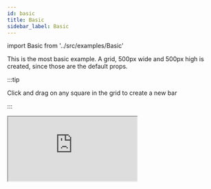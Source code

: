 ```yaml
---
id: basic
title: Basic
sidebar_label: Basic
---
```


import Basic from '../src/examples/Basic'

This is the most basic example.
A grid, 500px wide and 500px high is created, since those are the default props.

:::tip

Click and drag on any square in the grid to create a new bar

:::

<iframe
  src="https://codesandbox.io/embed/gracious-leaf-3ryy4?fontsize=14&hidenavigation=1&theme=dark&view=preview"
  style={{
    width: "100%",
    height: 600,
    border: 0,
    borderRadius: 4,
    
    overflow: "hidden"
  }}
  title="gracious-leaf-3ryy4"
  allow="accelerometer; ambient-light-sensor; camera; encrypted-media; geolocation; gyroscope; hid; microphone; midi; payment; usb; vr; xr-spatial-tracking"
  sandbox="allow-forms allow-modals allow-popups allow-presentation allow-same-origin allow-scripts"
/>


### The code

``` jsx
import React from 'react'
import styles from './basicexamples.module.css'
import Reserver, 
{ Bar, 
useReserver,
reserverReducer,
createBar, 
getPosition, 
resizeBars } from 'react-reserver'

export default function Basic(props) {
    const { bars, addBar, setBars } = useReserver(reserverReducer, [])    
    return <Reserver 
    cellClassName={styles.row_cell}
        mouseDownCell={(props) => {
            const newbar = createBar(props.dimension, props.cell);
            addBar(newbar)
        }}
        mouseEnterCell={(props) => {
            const nBars = resizeBars(bars, props)
            setBars(nBars)
        }}
        mouseUpCell={() => {  
            const dBars = bars.map((bar) => {
                if (bar.editing) {
                    return { ...bar, editing: false }
                }
                return bar;
            })
            setBars(dBars)
        }}
    >
        {
            bars.map((bar) => {
            return <Bar 
            key={bar.id}
             {...bar} 
            style={{ ...getPosition(bar.row, bar.column, bar.dimension) }} /> })
        }
    </Reserver>
}
```

```css
.row_cell {
    border: 1px solid #eaeaea;
    color: hsl(0, 0%, 0%);
    box-sizing: border-box;
    cursor: pointer;
    display: inline-block;
    position: relative;
    align-items: center;
    justify-content: center;
    z-index: 1;
    background: white;
}
```

So whats going on here?
In order to allow you to control the state of Reserver we use a reducer

``` jsx
 const { bars, addBar, setBars } = useReserver(reserverReducer, [])   
```

**useReserver** is a the hook. 
**reserverReducer** is the reducer. 

The hook returns:

* **bars** which is an array of objects representing the bars 
* **addBar** a function which takes a single object to add to the array 
* **setBars** a function which sets all the bars

*There are more functions returned from the hook. We will start with these.*

``` jsx
mouseDownCell={(props) => {
            const newbar = createBar(props.dimension, props.cell);
            addBar(newbar)
        }}
```

[mouseDownCell](/docs/reserver#mousedowncell) is the onMouseDown for all each cell.
The prop parameter receives the [dimension](/docs/reserver#dimension) of the cell and the location in the object cell

```json 
cell: { row: r, column: c }
 

``` 

The objects dimension and cell get passed to the function [createBar](/docs/helpers#createbar)

createBar is a helper function that takes dimension and cell as arguments and returns an object containing 
a new id, the dimension, editing as a boolean set to true, the location which is the cell.
All these get passed as props into the bar and are necessary as basic properties for the bars array. 

**addBar** is a function that takes an object representing bar and adds it to the array bars.

``` jsx
    mouseEnterCell={(props) => {
            const nBars = resizeBar(bars, props)
            setBars(nBars)
        }}
```

[mouseEnterCell](/docs/reserver#mouseentercell) takes a function that runs when the mouse enters a cell

[resizeBar](/docs/helpers#resizebars) is a function that takes all bars and the props and calculates the new size of the bars that have the property editing = true. 

``` jsx
   mouseUpCell={() => {  
            const dBars = bars.map((bar) => {
                if (bar.editing) {
                    return { ...bar, editing: false }
                }
                return bar;
            })
            setBars(dBars)
        }}
```

[mouseUpCell](/docs/reserver#mouseupcell) takes a function that runs on mouse up on a cell
Here, the bars are mapped over and all the edited bars that have true on **editing** becomes false. 
The other option is to just use [finishEditingBars](/docs/helpers#finisheditingbars)

``` jsx
     {
            bars.map((bar) => {
            return <Bar 
            key={bar.id}
             {...bar} 
            style={{ ...getPosition(bar.row, bar.column, bar.dimension) }} /> })
        }
```

The children of the Reserver component are an array of the component Bar.

[getPosition](/docs/helpers#getposition) is a helper function that takes the row, column and dimension and calculates the absolute position (top and left) of the bar and passes it into style. 

[cellClassName](/docs/reserver#cellclassname) is the className that is passed to all cells. by default it is empty so if you dont add a style it will be invisible

Thats it! Thats the most basic code that allows you to run the example. 

:::caution
This is not the best way to use Reserver. Its only an example to simplify the process of getting started. 
:::

:::tip
Go to Basic++ to see a more robust example of how to use Reserver
:::

     

 
